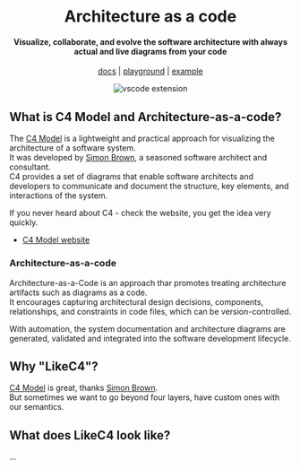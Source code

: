 <div align="center">
  <h1>
    Architecture as a code
  </h1>
  <h4>
    Visualize, collaborate, and evolve the software architecture with always actual and live diagrams from your code
  </h4>
  
  [docs](https://likec4.dev/docs/) | [playground](https://likec4.dev/playground/) | [example](https://likec4.dev/examples/bigbank/likec4/)

  ![vscode extension](https://github.com/likec4/likec4/assets/824903/d6994540-55d1-4167-b66b-45056754cc29)

</div>

## What is C4 Model and Architecture-as-a-code?

The [C4 Model](https://c4model.com/) is a lightweight and practical approach for visualizing the architecture of a software system.  
It was developed by [Simon Brown](http://simonbrown.je/), a seasoned software architect and consultant.  
C4 provides a set of diagrams that enable software architects and developers to communicate and document the structure, key elements, and interactions of the system.

If you never heard about C4 - check the website, you get the idea very quickly.
- [C4 Model website](https://c4model.com/)

### Architecture-as-a-code

Architecture-as-a-Code is an approach thar promotes treating architecture artifacts such as diagrams as a code.  
It encourages capturing architectural design decisions, components, relationships, and constraints in code files, which can be version-controlled.

With automation, the system documentation and architecture diagrams are generated, validated and integrated into the software development lifecycle.


## Why "LikeC4"?

[C4 Model](https://c4model.com/) is great, thanks [Simon Brown](http://simonbrown.je/).  
But sometimes we want to go beyond four layers, have custom ones with our semantics.

## What does LikeC4 look like?

...
